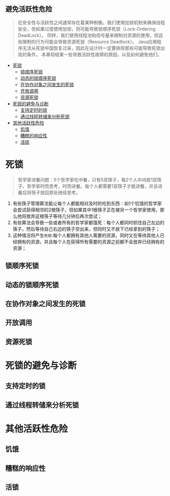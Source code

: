 避免活跃性危险
---
>在安全性与活跃性之间通常存在着某种制衡。我们使用加锁机制来确保线程安全，但如果过度使用加锁，则可能导致锁顺序死锁（Lock-Ordering DeadLock）。
>同样，我们使用线程池和信号量来限制对资源的使用，但这些限制的行为可能会导致资源死锁（Resource Deadlock）。
>Java应用程序无法从死锁中国恢复过来，因此在设计时一定要排除那些可能导致死锁出现的条件。
>本章将结束一些导致活跃性故障的原因，以及如何避免他们。

<!-- TOC -->

- [死锁](#死锁)
    - [锁顺序死锁](#锁顺序死锁)
    - [动态的锁顺序死锁](#动态的锁顺序死锁)
    - [在协作对象之间发生的死锁](#在协作对象之间发生的死锁)
    - [开放调用](#开放调用)
    - [资源死锁](#资源死锁)
- [死锁的避免与诊断](#死锁的避免与诊断)
    - [支持定时的锁](#支持定时的锁)
    - [通过线程转储来分析死锁](#通过线程转储来分析死锁)
- [其他活跃性危险](#其他活跃性危险)
    - [饥饿](#饥饿)
    - [糟糕的响应性](#糟糕的响应性)
    - [活锁](#活锁)

<!-- /TOC -->
# 死锁
>哲学家进餐问题：5个哲学家吃中餐，只有5双筷子，每2个人中间放1双筷子，哲学家时而思考，时而进餐。每个人都需要1双筷子才能进餐，并且进餐后将筷子放回原处继续思考。
1. 有些筷子管理算法能让每个人都能相对及时的吃到东西：如1个饥饿的哲学家会尝试获得相邻的2根筷子，但如果其中1根筷子正在被另一个哲学家使用，那么他将放弃这根筷子等待几分钟后再次尝试；
2. 有些算法会导致一些或者所有的哲学家都饿死：每个人都同时抓住自己左边的筷子，然后等待自己右边的筷子空出来，但同时又不放下已经拿到的筷子；
3. 这种情况将产生`死锁`:每个人都拥有其他人需要的资源，同时又在等待其他人已经拥有的资源，并且每个人在获得所有需要的资源之前都不会放弃已经拥有的资源；



## 锁顺序死锁
## 动态的锁顺序死锁
## 在协作对象之间发生的死锁
## 开放调用
## 资源死锁

# 死锁的避免与诊断
## 支持定时的锁
## 通过线程转储来分析死锁
# 其他活跃性危险
## 饥饿
## 糟糕的响应性
## 活锁